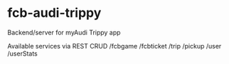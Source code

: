 # fcb-audi-trippy
Backend/server for myAudi Trippy app

Available services via REST CRUD
/fcbgame
/fcbticket
/trip
/pickup
/user
/userStats
